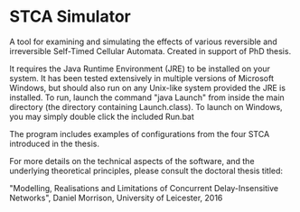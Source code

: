 # STCA Simulator
 A tool for examining and simulating the effects of various reversible and irreversible Self-Timed Cellular Automata. Created in support of PhD thesis. 

It requires the Java Runtime Environment (JRE) to be installed on your system. It has been tested extensively in multiple versions of
Microsoft Windows, but should also run on any Unix-like system provided the JRE is installed. To run, launch the command "java Launch" 
from inside the main directory (the directory containing Launch.class). To launch on Windows, you may simply double click the included 
Run.bat

The program includes examples of configurations from the four STCA introduced in the thesis.

For more details on the technical aspects of the software, and the underlying theoretical principles, please consult the doctoral thesis titled:

"Modelling, Realisations and Limitations of Concurrent Delay-Insensitive Networks", Daniel Morrison, University of Leicester, 2016